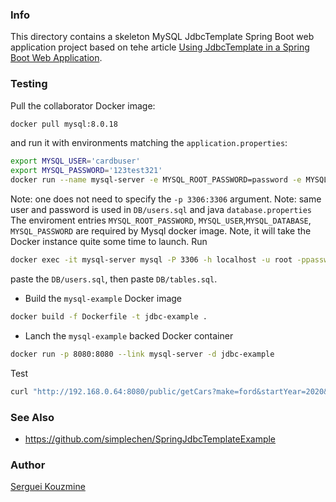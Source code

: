 ### Info

This directory contains a skeleton MySQL JdbcTemplate Spring Boot web application project based on tehe article [Using JdbcTemplate in a Spring Boot Web Application](https://www.codeproject.com/Articles/1269020/Using-JdbcTemplate-in-a-Spring-Boot-Web-Applicatio).

### Testing

Pull the collaborator Docker image:

```sh
docker pull mysql:8.0.18
```
and run it with environments matching the `application.properties`:
```sh
export MYSQL_USER='cardbuser'
export MYSQL_PASSWORD='123test321'
docker run --name mysql-server -e MYSQL_ROOT_PASSWORD=password -e MYSQL_USER=$MYSQL_USER -e MYSQL_DATABASE=test -e MYSQL_PASSWORD=$MYSQL_PASSWORD -d mysql:8.0.18
```
Note: one does not need to specify the `-p 3306:3306` argument.  Note: same user and password is used in `DB/users.sql` and java `database.properties`
The enviroment entries `MYSQL_ROOT_PASSWORD`, `MYSQL_USER`,`MYSQL_DATABASE`, `MYSQL_PASSWORD` are required by Mysql docker image.
Note, it will take the Docker instance  quite some time to launch.
Run
```sh
docker exec -it mysql-server mysql -P 3306 -h localhost -u root -ppassword
```
paste the `DB/users.sql`, then paste `DB/tables.sql`. 

* Build the `mysql-example` Docker image
```sh
docker build -f Dockerfile -t jdbc-example .
```
* Lanch the `mysql-example` backed Docker container
```sh
docker run -p 8080:8080 --link mysql-server -d jdbc-example
```
Test 
```sh
curl "http://192.168.0.64:8080/public/getCars?make=ford&startYear=2020&endYear=2020"
```
### See Also
 * https://github.com/simplechen/SpringJdbcTemplateExample

### Author
[Serguei Kouzmine](kouzmine_serguei@yahoo.com)
